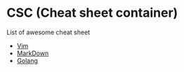 CSC (Cheat sheet container)
===

List of awesome cheat sheet

* [Vim](https://github.com/ssskip/csc/tree/master/vi)
* [MarkDown](https://github.com/adam-p/markdown-here/wiki/Markdown-Cheatsheet)
* [Golang](https://github.com/basti1302/go-lang-cheat-sheet)


